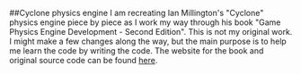 ##Cyclone physics engine
I am recreating Ian Millington's "Cyclone" physics engine piece by piece as I work my way through his book "Game Physics Engine Development - Second Edition". This is not my original work. I might make a few changes along the way, but the main purpose is to help me learn the code by writing the code. The website for the book and original source code can be found [here](http://procyclone.com/).
